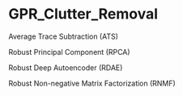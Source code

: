 # GPR_Clutter_Removal

Average Trace Subtraction (ATS)

Robust Principal Component (RPCA)

Robust Deep Autoencoder (RDAE)

Robust Non-negative Matrix Factorization (RNMF)
